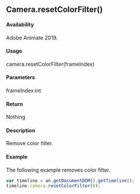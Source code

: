 ## Camera.resetColorFilter()

#### Availability

Adobe Animate 2019.

#### Usage

camera.resetColorFilter(frameIndex)

#### Parameters

frameIndex:int

#### Return

Nothing

#### Description

Remove color filter.

#### Example

The following example removes color filter.

```javascript
var timeline = an.getDocumentDOM().getTimeline();
timeline.camera.resetColorFilter(0);
```
